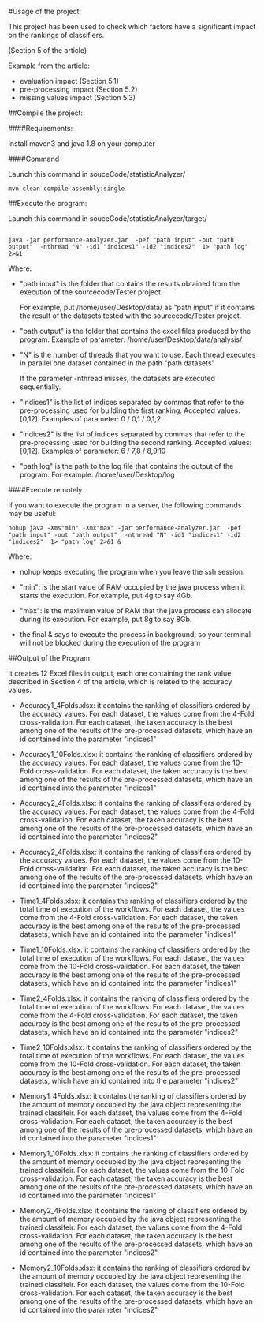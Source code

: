 #Usage of the project:

This project has been used to check which factors have a significant impact on the rankings of classifiers.

(Section 5 of the article)

Example from the article:

- evaluation impact (Section 5.1)
- pre-processing impact (Section 5.2)
- missing values impact (Section 5.3)

##Compile the project:

####Requirements:

Install maven3 and java 1.8 on your computer

####Command

Launch this command in souceCode/statisticAnalyzer/

```
mvn clean compile assembly:single
```

##Execute the program:

Launch this command in souceCode/statisticAnalyzer/target/

```

java -jar performance-analyzer.jar  -pef "path input" -out "path output"  -nthread "N" -id1 "indices1" -id2 "indices2"  1> "path log" 2>&1

```

Where:

- "path input" is the folder that contains the results obtained from the execution of the sourcecode/Tester project.

	For example, put /home/user/Desktop/data/ as "path input" if it contains the result of the datasets tested with the sourcecode/Tester project.

- "path output" is the folder that contains the excel files produced by the program. Example of parameter: /home/user/Desktop/data/analysis/
	
- "N" is the number of threads that you want to use. Each thread executes in parallel one dataset contained in the path "path datasets"

	 If the parameter -nthread misses, the datasets are executed sequentially.

- "indices1" is the list of indices separated by commas that refer to the pre-processing used for building the first ranking. Accepted values: [0,12]. Examples of parameter: 0 / 0,1 / 0,1,2

- "indices2" is the list of indices separated by commas that refer to the pre-processing used for building the second ranking. Accepted values: [0,12]. Examples of parameter: 6 / 7,8 / 8,9,10

- "path log" is the path to the log file that contains the output of the program. For example: /home/user/Desktop/log

####Execute remotely

If you want to execute the program in a server, the following commands may be useful:

```
nohup java -Xms"min" -Xmx"max" -jar performance-analyzer.jar  -pef "path input" -out "path output"  -nthread "N" -id1 "indices1" -id2 "indices2"  1> "path log" 2>&1 &
```

Where:

- nohup keeps executing the program when you leave the ssh session.

- "min": is the start value of RAM occupied by the java process when it starts the execution. For example, put 4g to say 4Gb.

- "max": is the maximum value of RAM that the java process can allocate during its execution. For example, put 8g to say 8Gb.

- the final & says to execute the process in background, so your terminal will not be blocked during the execution of the program


##Output of the Program

It creates 12 Excel files in output, each one containing the rank value described in Section 4 of the article, which is related to the accuracy values.

- Accuracy1_4Folds.xlsx: it contains the ranking of classifiers ordered by the accuracy values. For each dataset, the values come from the 4-Fold cross-validation. For each dataset, the taken accuracy is the best among one of the results of the pre-processed datasets, which have an id contained into the parameter "indices1"

- Accuracy1_10Folds.xlsx: it contains the ranking of classifiers ordered by the accuracy values. For each dataset, the values come from the 10-Fold cross-validation. For each dataset, the taken accuracy is the best among one of the results of the pre-processed datasets, which have an id contained into the parameter "indices1"

- Accuracy2_4Folds.xlsx: it contains the ranking of classifiers ordered by the accuracy values. For each dataset, the values come from the 4-Fold cross-validation. For each dataset, the taken accuracy is the best among one of the results of the pre-processed datasets, which have an id contained into the parameter "indices2"

- Accuracy2_4Folds.xlsx: it contains the ranking of classifiers ordered by the accuracy values. For each dataset, the values come from the 10-Fold cross-validation. For each dataset, the taken accuracy is the best among one of the results of the pre-processed datasets, which have an id contained into the parameter "indices2"

- Time1_4Folds.xlsx: it contains the ranking of classifiers ordered by the total time of execution of the workflows. For each dataset, the values come from the 4-Fold cross-validation. For each dataset, the taken accuracy is the best among one of the results of the pre-processed datasets, which have an id contained into the parameter "indices1"

- Time1_10Folds.xlsx: it contains the ranking of classifiers ordered by the total time of execution of the workflows. For each dataset, the values come from the 10-Fold cross-validation. For each dataset, the taken accuracy is the best among one of the results of the pre-processed datasets, which have an id contained into the parameter "indices1"

- Time2_4Folds.xlsx: it contains the ranking of classifiers ordered by the total time of execution of the workflows. For each dataset, the values come from the 4-Fold cross-validation. For each dataset, the taken accuracy is the best among one of the results of the pre-processed datasets, which have an id contained into the parameter "indices2"

- Time2_10Folds.xlsx: it contains the ranking of classifiers ordered by the total time of execution of the workflows. For each dataset, the values come from the 10-Fold cross-validation. For each dataset, the taken accuracy is the best among one of the results of the pre-processed datasets, which have an id contained into the parameter "indices2"

- Memory1_4Folds.xlsx: it contains the ranking of classifiers ordered by the amount of memory occupied by the java object representing the trained classifeir. For each dataset, the values come from the 4-Fold cross-validation. For each dataset, the taken accuracy is the best among one of the results of the pre-processed datasets, which have an id contained into the parameter "indices1"

- Memory1_10Folds.xlsx: it contains the ranking of classifiers ordered by the amount of memory occupied by the java object representing the trained classifeir. For each dataset, the values come from the 10-Fold cross-validation. For each dataset, the taken accuracy is the best among one of the results of the pre-processed datasets, which have an id contained into the parameter "indices1"

- Memory2_4Folds.xlsx: it contains the ranking of classifiers ordered by the amount of memory occupied by the java object representing the trained classifeir. For each dataset, the values come from the 4-Fold cross-validation. For each dataset, the taken accuracy is the best among one of the results of the pre-processed datasets, which have an id contained into the parameter "indices2"

- Memory2_10Folds.xlsx: it contains the ranking of classifiers ordered by the amount of memory occupied by the java object representing the trained classifeir. For each dataset, the values come from the 10-Fold cross-validation. For each dataset, the taken accuracy is the best among one of the results of the pre-processed datasets, which have an id contained into the parameter "indices2"
